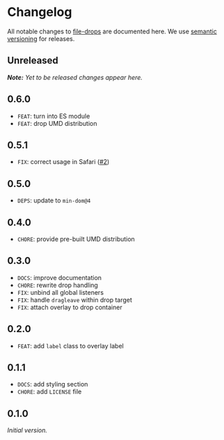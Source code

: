 # Changelog

All notable changes to [file-drops](https://github.com/nikku/file-drops) are documented here. We use [semantic versioning](http://semver.org/) for releases.

## Unreleased

___Note:__ Yet to be released changes appear here._

## 0.6.0

* `FEAT`: turn into ES module
* `FEAT`: drop UMD distribution

## 0.5.1

* `FIX`: correct usage in Safari ([#2](https://github.com/nikku/file-drops/issues/2))

## 0.5.0

* `DEPS`: update to `min-dom@4`

## 0.4.0

* `CHORE`: provide pre-built UMD distribution

## 0.3.0

* `DOCS`: improve documentation
* `CHORE`: rewrite drop handling
* `FIX`: unbind all global listeners
* `FIX`: handle `dragleave` within drop target
* `FIX`: attach overlay to drop container

## 0.2.0

* `FEAT`: add `label` class to overlay label

## 0.1.1

* `DOCS`: add styling section
* `CHORE`: add `LICENSE` file

## 0.1.0

_Initial version._